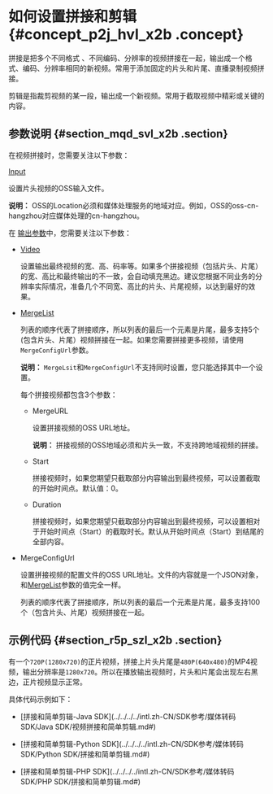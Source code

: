 # 如何设置拼接和剪辑 {#concept_p2j_hvl_x2b .concept}

拼接是把多个不同格式 、不同编码、分辨率的视频拼接在一起，输出成一个格式、编码、分辨率相同的新视频。常用于添加固定的片头和片尾、直播录制视频拼接。

剪辑是指裁剪视频的某一段，输出成一个新视频。常用于截取视频中精彩或关键的内容。

## 参数说明 {#section_mqd_svl_x2b .section}

在视频拼接时，您需要关注以下参数：

[Input](../../../../intl.zh-CN/API参考/附录/参数详情.md#)

设置片头视频的OSS输入文件。

**说明：** OSS的Location必须和媒体处理服务的地域对应。例如，OSS的oss-cn-hangzhou对应媒体处理的cn-hangzhou。

在 [输出参数](../../../../intl.zh-CN/API参考/附录/参数详情.md#)中，您需要关注以下参数：

-   [Video](../../../../intl.zh-CN/API参考/附录/参数详情.md#)

    设置输出最终视频的宽、高、码率等。如果多个拼接视频（包括片头、片尾）的宽、高比和最终输出的不一致，会自动填充黑边。建议您根据不同业务的分辨率实际情况，准备几个不同宽、高比的片头、片尾视频，以达到最好的效果。

-   [MergeList](../../../../intl.zh-CN/API参考/附录/参数详情.md#)

    列表的顺序代表了拼接顺序，所以列表的最后一个元素是片尾，最多支持5个\(包含片头、片尾）视频拼接在一起。如果您需要拼接更多视频，请使用`MergeConfigUrl`参数。

    **说明：** `MergeLsit`和`MergeConfigUrl`不支持同时设置，您只能选择其中一个设置。

    每个拼接视频都包含3个参数：

    -   MergeURL

        设置拼接视频的OSS URL地址。

        **说明：** 拼接视频的OSS地域必须和片头一致，不支持跨地域视频的拼接。

    -   Start

        拼接视频时，如果您期望只截取部分内容输出到最终视频，可以设置截取的开始时间点。默认值：0。

    -   Duration

        拼接视频时，如果您期望只截取部分内容输出到最终视频，可以设置相对于开始时间点（Start）的截取时长。默认从开始时间点（Start）到结尾的全部内容。

-   MergeConfigUrl

    设置拼接视频的配置文件的OSS URL地址。文件的内容就是一个JSON对象，和[MergeList](../../../../intl.zh-CN/API参考/附录/参数详情.md#)参数的值完全一样。

    列表的顺序代表了拼接顺序，所以列表的最后一个元素是片尾，最多支持100个（包含片头、片尾）视频拼接在一起。


## 示例代码 {#section_r5p_szl_x2b .section}

有一个`720P(1280x720)`的正片视频，拼接上片头片尾是`480P(640x480)`的MP4视频，输出分辨率是`1280x720`。所以在播放输出视频时，片头和片尾会出现左右黑边，正片视频显示正常。

具体代码示例如下：

-   [拼接和简单剪辑-Java SDK](../../../../intl.zh-CN/SDK参考/媒体转码SDK/Java SDK/视频拼接和简单剪辑.md#)

-   [拼接和简单剪辑-Python SDK](../../../../intl.zh-CN/SDK参考/媒体转码SDK/Python SDK/拼接和简单剪辑.md#)

-   [拼接和简单剪辑-PHP SDK](../../../../intl.zh-CN/SDK参考/媒体转码SDK/PHP SDK/拼接和简单剪辑.md#)



